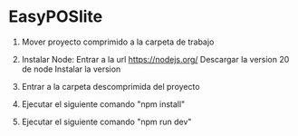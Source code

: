 # EasyPOSlite

1) Mover proyecto comprimido a la carpeta de trabajo
2) Instalar Node:
    Entrar a la url https://nodejs.org/
    Descargar la version 20 de node
    Instalar la version

3) Entrar a la carpeta descomprimida del proyecto
4) Ejecutar el siguiente comando
    "npm install"
5) Ejecutar el siguiente comando
    "npm run dev"
